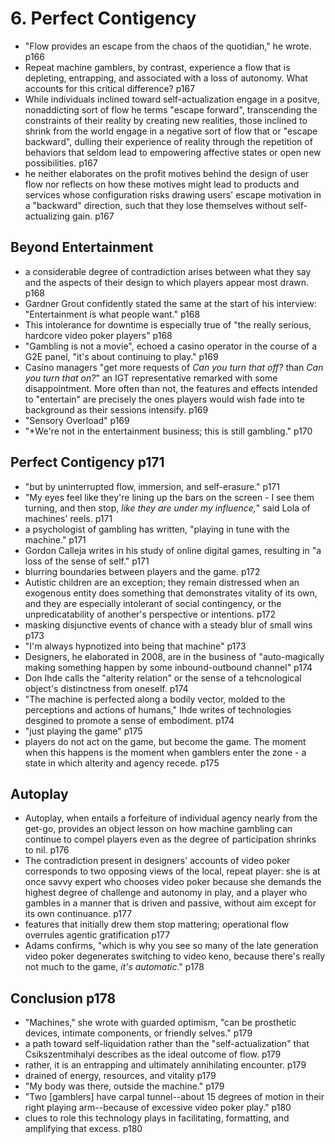 # 6. Perfect Contigency 
- "Flow provides an escape from the chaos of the quotidian," he wrote. p166
- Repeat machine gamblers, by contrast, experience a flow that is depleting, entrapping, and associated with a loss of autonomy. What accounts for this critical difference? p167
- While individuals inclined toward self-actualization engage in a positve, nonaddicting sort of flow he terms "escape forward", transcending the constraints of their reality by creating new realities, those inclined to shrink from the world engage in a negative sort of flow that or "escape backward", dulling their experience of reality through the repetition of behaviors that seldom lead to empowering affective states or open new possibilities. p167
- he neither elaborates on the profit motives behind the design of user flow nor reflects on how these motives might lead to products and services whose configuration risks drawing users' escape motivation in a "backward" direction, such that they lose themselves without self-actualizing gain. p167
## Beyond Entertainment
- a considerable degree of contradiction arises between what they say and the aspects of their design to which players appear most drawn. p168
- Gardner Grout confidently stated the same at the start of his interview: "Entertainment is what people want." p168
- This intolerance for downtime is especially true of "the really serious, hardcore video poker players" p168
- "Gambling is not a movie", echoed a casino operator in the course of a G2E panel, "it's about continuing to play." p169
- Casino managers "get more requests of *Can you turn that off?* than *Can you turn that on?*" an IGT representative remarked with some disappointment. More often than not, the features and effects intended to "entertain" are precisely the ones players would wish fade into te background as their sessions intensify. p169
- "Sensory Overload" p169
- "*We're not in the entertainment business; this is still gambling." p170
## Perfect Contigency p171
- "but by uninterrupted flow, immersion, and self-erasure." p171
- "My eyes feel like they're lining up the bars on the screen - I see them turning, and then stop, *like they are under my influence,*" said Lola of machines' reels. p171
- a psychologist of gambling has written, "playing in tune with the machine." p171
- Gordon Calleja writes in his study of online digital games, resulting in "a loss of the sense of self." p171
- blurring boundaries between players and the game. p172
- Autistic children are an exception; they remain distressed when an exogenous entity does something that demonstrates vitality of its own, and they are especially intolerant of social contingency, or the unpredicatability of another's perspective or intentions. p172
- masking disjunctive events of chance with a steady blur of small wins p173
- "I'm always hypnotized into being that machine" p173
- Designers, he elaborated in 2008, are in the business of "auto-magically making something happen by some inbound-outbound channel" p174
- Don Ihde calls the "alterity relation" or the sense of a tehcnological object's distinctness from oneself. p174
- "The machine is perfected along a bodily vector, molded to the perceptions and actions of humans," Ihde writes of technologies desgined to promote a sense of embodiment. p174
- "just playing the game" p175
- players do not act on the game, but become the game. The moment when this happens is the moment when gamblers enter the zone - a state in which alterity and agency recede. p175
## Autoplay 
- Autoplay, when entails a forfeiture of individual agency nearly from the get-go, provides an object lesson on how machine gambling can continue to compel players even as the degree of participation shrinks to nil. p176
- The contradiction present in designers' accounts of video poker corresponds to two opposing views of the local, repeat player: she is at once savvy expert who chooses video poker because she demands the highest degree of challenge and autonomy in play, and a player who gambles in a manner that is driven and passive, without aim except for its own continuance. p177
- features that initially drew them stop mattering; operational flow overrules agentic gratification p177
- Adams confirms, "which is why you see so many of the late generation video poker degenerates switching to video keno, because there's really not much to the game, *it's automatic*." p178
## Conclusion p178
- "Machines," she wrote with guarded optimism, "can be prosthetic devices, intimate components, or friendly selves." p179
- a path toward self-liquidation rather than the "self-actualization" that Csikszentmihalyi describes as the ideal outcome of flow. p179
- rather, it is an entrapping and ultimately annihilating encounter. p179
- drained of energy, resources, and vitality p179
- "My body was there, outside the machine." p179
- "Two [gamblers] have carpal tunnel--about 15 degrees of motion in their right playing arm--because of excessive  video poker play." p180
- clues to role this technology plays in facilitating, formatting, and amplifying that excess. p180
